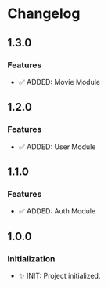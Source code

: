 # Changelog

## 1.3.0

### Features

- ✅ ADDED: Movie Module

## 1.2.0

### Features

- ✅ ADDED: User Module

## 1.1.0

### Features

- ✅ ADDED: Auth Module

## 1.0.0

### Initialization

- ✨ INIT: Project initialized.
